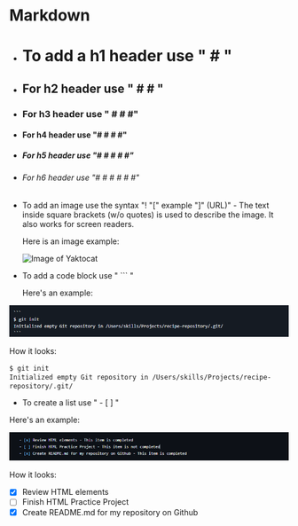 # Markdown

- #  To add a h1 header use " # "
- ##  For h2 header use " # # "
- ###  For h3 header use " # # #"
- ####  For h4 header use "# # # #"
- #####  For h5 header use "# # # # #"
- ######  For h6 header use "# # # # # #"


- To add an image use the syntax "! "["  example  "]" (URL)" - The text inside square brackets (w/o quotes) is used to describe the image. It also works for screen readers.

  Here is an image example:

   ![Image of Yaktocat](https://octodex.github.com/images/yaktocat.png)



- To add a code block use " ``` "

  Here's an example:



 ![Code example](https://github.com/bezoc/skills-communicate-using-markdown/blob/main/codescreenshot.png)

   
How it looks:

```
$ git init
Initialized empty Git repository in /Users/skills/Projects/recipe-repository/.git/
```


- To create a list use " - [ ] "

Here's an example:

![List example](https://github.com/bezoc/skills-communicate-using-markdown/blob/main/listscreenshot.png)


How it looks:

- [x] Review HTML elements
- [ ] Finish HTML Practice Project
- [x] Create README.md for my repository on Github  
